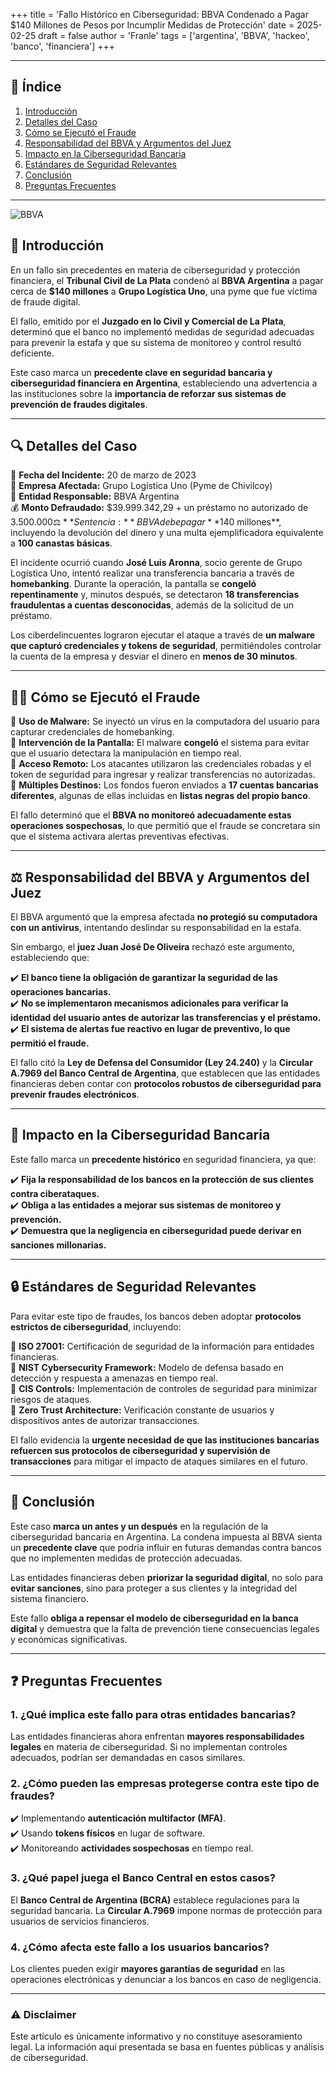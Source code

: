 +++
title = 'Fallo Histórico en Ciberseguridad: BBVA Condenado a Pagar $140 Millones de Pesos por Incumplir Medidas de Protección'
date = 2025-02-25
draft = false
author = 'Franle'
tags = ['argentina', 'BBVA', 'hackeo', 'banco', 'financiera']
+++

---

## 📌 Índice  
1. [Introducción](#introducción)  
2. [Detalles del Caso](#detalles-del-caso)  
3. [Cómo se Ejecutó el Fraude](#cómo-se-ejecutó-el-fraude)  
4. [Responsabilidad del BBVA y Argumentos del Juez](#responsabilidad-del-bbva-y-argumentos-del-juez)  
5. [Impacto en la Ciberseguridad Bancaria](#impacto-en-la-ciberseguridad-bancaria)  
6. [Estándares de Seguridad Relevantes](#estándares-de-seguridad-relevantes)  
7. [Conclusión](#conclusión)  
8. [Preguntas Frecuentes](#preguntas-frecuentes)  

---  

![BBVA](https://www.bbva.com/wp-content/uploads/2020/08/BBVA-Argentina-TorreBBVA-04_opt.jpg)

## 📰 Introducción  

En un fallo sin precedentes en materia de ciberseguridad y protección financiera, el **Tribunal Civil de La Plata** condenó al **BBVA Argentina** a pagar cerca de **$140 millones** a **Grupo Logística Uno**, una pyme que fue víctima de fraude digital.  

El fallo, emitido por el **Juzgado en lo Civil y Comercial de La Plata**, determinó que el banco no implementó medidas de seguridad adecuadas para prevenir la estafa y que su sistema de monitoreo y control resultó deficiente.  

Este caso marca un **precedente clave en seguridad bancaria y ciberseguridad financiera en Argentina**, estableciendo una advertencia a las instituciones sobre la **importancia de reforzar sus sistemas de prevención de fraudes digitales**.  

---  

## 🔍 Detalles del Caso  

📅 **Fecha del Incidente:** 20 de marzo de 2023  
🏢 **Empresa Afectada:** Grupo Logística Uno (Pyme de Chivilcoy)  
🏦 **Entidad Responsable:** BBVA Argentina  
💰 **Monto Defraudado:** $39.999.342,29 + un préstamo no autorizado de $3.500.000  
⚖️ **Sentencia:** BBVA debe pagar **$140 millones**, incluyendo la devolución del dinero y una multa ejemplificadora equivalente a **100 canastas básicas**.  

El incidente ocurrió cuando **José Luis Aronna**, socio gerente de Grupo Logística Uno, intentó realizar una transferencia bancaria a través de **homebanking**. Durante la operación, la pantalla se **congeló repentinamente** y, minutos después, se detectaron **18 transferencias fraudulentas a cuentas desconocidas**, además de la solicitud de un préstamo.  

Los ciberdelincuentes lograron ejecutar el ataque a través de **un malware que capturó credenciales y tokens de seguridad**, permitiéndoles controlar la cuenta de la empresa y desviar el dinero en **menos de 30 minutos**.  

---  

## 🕵️‍♂️ Cómo se Ejecutó el Fraude  

🔴 **Uso de Malware:** Se inyectó un virus en la computadora del usuario para capturar credenciales de homebanking.  
🔴 **Intervención de la Pantalla:** El malware **congeló** el sistema para evitar que el usuario detectara la manipulación en tiempo real.  
🔴 **Acceso Remoto:** Los atacantes utilizaron las credenciales robadas y el token de seguridad para ingresar y realizar transferencias no autorizadas.  
🔴 **Múltiples Destinos:** Los fondos fueron enviados a **17 cuentas bancarias diferentes**, algunas de ellas incluidas en **listas negras del propio banco**.  

El fallo determinó que el **BBVA no monitoreó adecuadamente estas operaciones sospechosas**, lo que permitió que el fraude se concretara sin que el sistema activara alertas preventivas efectivas.  

---  

## ⚖️ Responsabilidad del BBVA y Argumentos del Juez  

El BBVA argumentó que la empresa afectada **no protegió su computadora con un antivirus**, intentando deslindar su responsabilidad en la estafa.  

Sin embargo, el **juez Juan José De Oliveira** rechazó este argumento, estableciendo que:  

✔️ **El banco tiene la obligación de garantizar la seguridad de las operaciones bancarias.**  
✔️ **No se implementaron mecanismos adicionales para verificar la identidad del usuario antes de autorizar las transferencias y el préstamo.**  
✔️ **El sistema de alertas fue reactivo en lugar de preventivo, lo que permitió el fraude.**  

El fallo citó la **Ley de Defensa del Consumidor (Ley 24.240)** y la **Circular A.7969 del Banco Central de Argentina**, que establecen que las entidades financieras deben contar con **protocolos robustos de ciberseguridad para prevenir fraudes electrónicos**.  

---  

## 🚨 Impacto en la Ciberseguridad Bancaria  

Este fallo marca un **precedente histórico** en seguridad financiera, ya que:  

✔️ **Fija la responsabilidad de los bancos en la protección de sus clientes contra ciberataques.**  
✔️ **Obliga a las entidades a mejorar sus sistemas de monitoreo y prevención.**  
✔️ **Demuestra que la negligencia en ciberseguridad puede derivar en sanciones millonarias.**  

---  

## 🔒 Estándares de Seguridad Relevantes  

Para evitar este tipo de fraudes, los bancos deben adoptar **protocolos estrictos de ciberseguridad**, incluyendo:  

📌 **ISO 27001:** Certificación de seguridad de la información para entidades financieras.  
📌 **NIST Cybersecurity Framework:** Modelo de defensa basado en detección y respuesta a amenazas en tiempo real.  
📌 **CIS Controls:** Implementación de controles de seguridad para minimizar riesgos de ataques.  
📌 **Zero Trust Architecture:** Verificación constante de usuarios y dispositivos antes de autorizar transacciones.  

El fallo evidencia la **urgente necesidad de que las instituciones bancarias refuercen sus protocolos de ciberseguridad y supervisión de transacciones** para mitigar el impacto de ataques similares en el futuro.  

---  

## 🏁 Conclusión  

Este caso **marca un antes y un después** en la regulación de la ciberseguridad bancaria en Argentina. La condena impuesta al BBVA sienta un **precedente clave** que podría influir en futuras demandas contra bancos que no implementen medidas de protección adecuadas.  

Las entidades financieras deben **priorizar la seguridad digital**, no solo para **evitar sanciones**, sino para proteger a sus clientes y la integridad del sistema financiero.  

Este fallo **obliga a repensar el modelo de ciberseguridad en la banca digital** y demuestra que la falta de prevención tiene consecuencias legales y económicas significativas.  

---  

## ❓ Preguntas Frecuentes  

### 1. ¿Qué implica este fallo para otras entidades bancarias?  
Las entidades financieras ahora enfrentan **mayores responsabilidades legales** en materia de ciberseguridad. Si no implementan controles adecuados, podrían ser demandadas en casos similares.  

### 2. ¿Cómo pueden las empresas protegerse contra este tipo de fraudes?  
✔️ Implementando **autenticación multifactor (MFA)**.  
✔️ Usando **tokens físicos** en lugar de software.  
✔️ Monitoreando **actividades sospechosas** en tiempo real.  

### 3. ¿Qué papel juega el Banco Central en estos casos?  
El **Banco Central de Argentina (BCRA)** establece regulaciones para la seguridad bancaria. La **Circular A.7969** impone normas de protección para usuarios de servicios financieros.  

### 4. ¿Cómo afecta este fallo a los usuarios bancarios?  
Los clientes pueden exigir **mayores garantías de seguridad** en las operaciones electrónicas y denunciar a los bancos en caso de negligencia.  

---

### ⚠️ **Disclaimer**  
Este artículo es únicamente informativo y no constituye asesoramiento legal. La información aquí presentada se basa en fuentes públicas y análisis de ciberseguridad.  
